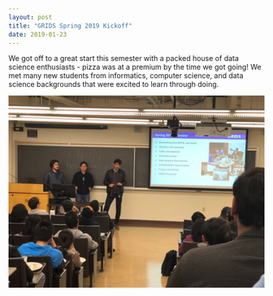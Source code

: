 ```yaml
---
layout: post
title: "GRIDS Spring 2019 Kickoff"
date: 2019-01-23
---
```


We got off to a great start this semester with a packed house of data science enthusiasts - pizza was at a premium by the time we got going! We met many new students from informatics, computer science, and data science backgrounds that were excited to learn through doing.

![GRIDS Spring 2019 kickoff](/assets/img/blog/grids_spring_2019_kickoff.jpg "GRIDS Spring 2019 kickoff")
